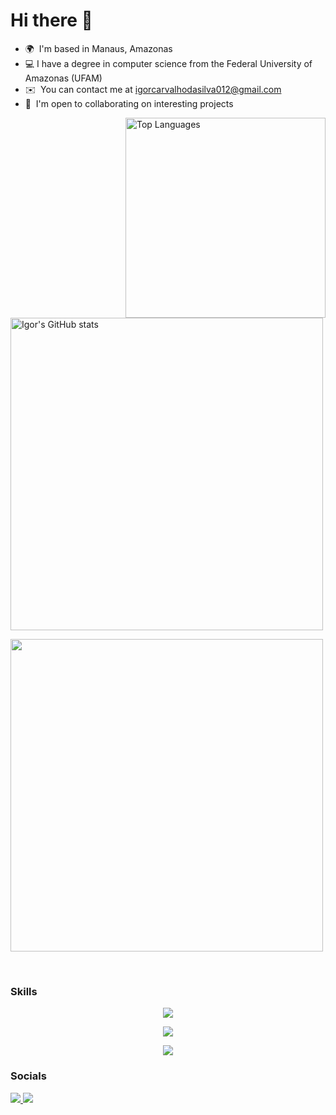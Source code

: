 Hi there 👋
==============================

* 🌍  I'm based in Manaus, Amazonas
* 💻 I have a degree in computer science from the Federal University of Amazonas (UFAM)
* ✉️  You can contact me at [igorcarvalhodasilva012@gmail.com](mailto:igorcarvalhodasilva012@gmail.com)
* 🤝  I'm open to collaborating on interesting projects

<a href="https://github.com/igroks"><img src="https://github-readme-stats-igorcarvalho.vercel.app/api/top-langs/?username=igroks&hide=css,sass,handlebars,scss,jupyter%20notebook,makefile,dockerfile&langs_count=10&title_color=0891b2&text_color=ffffff&icon_color=0891b2&bg_color=1c1917&hide_border=true&locale=en&custom_title=Top%20%Languages" alt="Top Languages" align="right" width="320px"/></a>

&nbsp;

<a href="http://www.github.com/igroks"><img src="https://github-readme-stats-igorcarvalho.vercel.app/api?username=igroks&show_icons=true&count_private=true&include_all_commits=true&title_color=0891b2&text_color=ffffff&icon_color=0891b2&bg_color=1c1917&hide_border=true&show_icons=true" alt="Igor's GitHub stats" width="500px" /></a>

<a href="http://www.github.com/igroks"><img src="https://github-readme-streak-stats.herokuapp.com/?user=igroks&stroke=ffffff&background=1c1917&ring=0891b2&fire=0891b2&currStreakNum=ffffff&currStreakLabel=0891b2&sideNums=ffffff&sideLabels=ffffff&dates=ffffff&hide_border=true" width="500px"/></a>

&nbsp;
  
### Skills

<p align="center">
  <a href="https://skillicons.dev">
    <img src="https://skillicons.dev/icons?i=c,ts,js,py,cpp,go,java,css,html,sass" />
  </a>
</p>
<p align="center">
  <a href="https://skillicons.dev">
    <img src="https://skillicons.dev/icons?i=mongodb,mysql,sqlite,postgres,angular,react,nodejs,docker,git,github" />
  </a>
</p>
<p align="center">
  <a href="https://skillicons.dev">
    <img src="https://skillicons.dev/icons?i=latex,linux,md,aws,nest,jest,bitbucket" />
  </a>
</p>      

### Socials
<p align="left">
  <a href="http://www.instagram.com/igor_crv/">
    <img src="https://img.shields.io/badge/Instagram-E4405F?style=for-the-badge&logo=instagram&logoColor=white" />
  </a>
   <a href="https://www.linkedin.com/in/igor-carvalho-da-silva-437938196/">
    <img src="https://img.shields.io/badge/LinkedIn-0077B5?style=for-the-badge&logo=linkedin&logoColor=white" />
  </a>
</p> 
